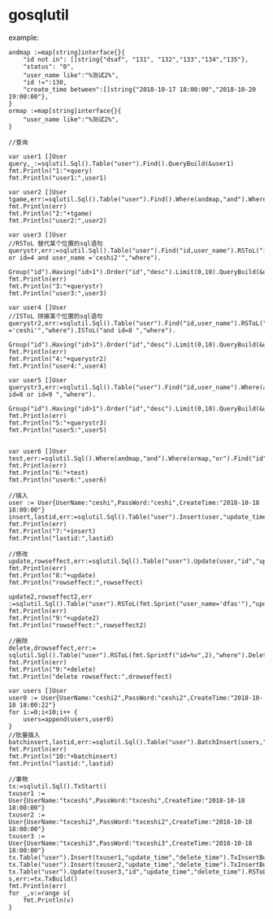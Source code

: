 # gosqlutil

example:

	andmap :=map[string]interface{}{
		"id not in": []string{"dsaf", "131", "132","133","134","135"},
		"status": "0",
		"user_name like":"%测试2%",
		"id !=":130,
		"create_time between":[]string{"2018-10-17 18:00:00","2018-10-20 19:00:00"},
	}
	ormap :=map[string]interface{}{
		"user_name like":"%测试2%",
	}

	//查询

	var user1 []User
	query,_:=sqlutil.Sql().Table("user").Find().QueryBuild(&user1)
	fmt.Println("1:"+query)
	fmt.Println("user1:",user1)

	var user2 []User
	tgame,err:=sqlutil.Sql().Table("user").Find().Where(andmap,"and").Where(ormap,"or").QueryBuild(&user2)
	fmt.Println(err)
	fmt.Println("2:"+tgame)
	fmt.Println("user2:",user2)

	var user3 []User
	//RSToL 替代某个位置的sql语句
	querystr,err:=sqlutil.Sql().Table("user").Find("id,user_name").RSToL("id=3 or id=4 and user_name ='ceshi2'","where").
		          Group("id").Having("id>1").Order("id","desc").Limit(0,10).QueryBuild(&user3)
	fmt.Println(err)
	fmt.Println("3:"+querystr)
	fmt.Println("user3:",user3)

	var user4 []User
	//ISToL 拼接某个位置的sql语句
	querystr2,err:=sqlutil.Sql().Table("user").Find("id,user_name").RSToL("user_name ='ceshi'","where").ISToL("and id=8 ","where").
		Group("id").Having("id>1").Order("id","desc").Limit(0,10).QueryBuild(&user4)
	fmt.Println(err)
	fmt.Println("4:"+querystr2)
	fmt.Println("user4:",user4)

	var user5 []User
	querystr3,err:=sqlutil.Sql().Table("user").Find("id,user_name").Where(andmap,"and").ISToL("and id=8 or id=9 ","where").
		Group("id").Having("id>1").Order("id","desc").Limit(0,10).QueryBuild(&user5)
	fmt.Println(err)
	fmt.Println("5:"+querystr3)
	fmt.Println("user5:",user5)


	var user6 []User
	test,err:=sqlutil.Sql().Where(andmap,"and").Where(ormap,"or").Find("id").Table("user").QueryBuild(&user6)
	fmt.Println(err)
	fmt.Println("6:"+test)
	fmt.Println("user6:",user6)

	//插入
	user := User{UserName:"ceshi",PassWord:"ceshi",CreateTime:"2018-10-18 18:00:00"}
	insert,lastid,err:=sqlutil.Sql().Table("user").Insert(user,"update_time","delete_time").InsertBuild()
	fmt.Println(err)
	fmt.Println("7:"+insert)
	fmt.Println("lastid:",lastid)

	//修改
	update,rowseffect,err:=sqlutil.Sql().Table("user").Update(user,"id","update_time","delete_time").RSToL(fmt.Sprintf("id=%v",1),"where").UpdateBuild()
	fmt.Println(err)
	fmt.Println("8:"+update)
	fmt.Println("rowseffect:",rowseffect)

	update2,rowseffect2,err :=sqlutil.Sql().Table("user").RSToL(fmt.Sprint("user_name='dfas'"),"update").RSToL(fmt.Sprint("id=5"),"where").UpdateBuild()
	fmt.Println(err)
	fmt.Println("9:"+update2)
	fmt.Println("rowseffect:",rowseffect2)

	//删除
	delete,drowseffect,err:= sqlutil.Sql().Table("user").RSToL(fmt.Sprintf("id=%v",2),"where").DeleteBuild()
	fmt.Println(err)
	fmt.Println("9:"+delete)
	fmt.Println("delete rowseffect:",drowseffect)

	var users []User
	user0 := User{UserName:"ceshi2",PassWord:"ceshi2",CreateTime:"2018-10-18 18:00:22"}
	for i:=0;i<10;i++ {
		users=append(users,user0)
	}
	//批量插入
	batchinsert,lastid,err:=sqlutil.Sql().Table("user").BatchInsert(users,"update_time","delete_time","id").InsertBuild()
	fmt.Println(err)
	fmt.Println("10:"+batchinsert)
	fmt.Println("lastid:",lastid)

	//事物
	tx:=sqlutil.Sql().TxStart()
	txuser1 := User{UserName:"txceshi",PassWord:"txceshi",CreateTime:"2018-10-18 18:00:00"}
	txuser2 := User{UserName:"txceshi2",PassWord:"txceshi2",CreateTime:"2018-10-18 18:00:00"}
	txuser3 := User{UserName:"txceshi3",PassWord:"txceshi3",CreateTime:"2018-10-18 18:00:00"}
	tx.Table("user").Insert(txuser1,"update_time","delete_time").TxInsertBuild()
	tx.Table("user").Insert(txuser2,"update_time","delete_time").TxInsertBuild()
	tx.Table("user").Update(txuser3,"id","update_time","delete_time").RSToL(fmt.Sprint("id=1"),"where").TxUpdateBuild()
	s,err:=tx.TxBuild()
	fmt.Println(err)
	for _,v:=range s{
		fmt.Println(v)
	}
